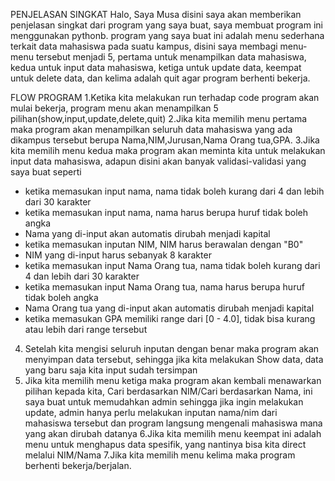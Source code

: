 PENJELASAN SINGKAT
Halo, Saya Musa disini saya akan memberikan penjelasan singkat dari program yang saya buat, saya membuat program ini menggunakan pythonb. program yang saya buat ini adalah menu sederhana terkait data mahasiswa pada suatu kampus, disini saya membagi menu-menu tersebut menjadi 5, pertama untuk menampilkan data mahasiswa, kedua untuk input data mahasiswa, ketiga untuk update data, keempat untuk delete data, dan kelima adalah quit agar program berhenti bekerja.

FLOW PROGRAM
1.Ketika kita melakukan run terhadap code program akan mulai bekerja, program menu akan menampilkan 5 pilihan(show,input,update,delete,quit)
2.Jika kita memilih menu pertama maka program akan menampilkan seluruh data mahasiswa yang ada dikampus tersebut berupa Nama,NIM,Jurusan,Nama Orang tua,GPA.
3.Jika kita memilih menu kedua maka program akan meminta kita untuk melakukan input data mahasiswa, adapun disini akan banyak validasi-validasi yang saya buat seperti
- ketika memasukan input nama, nama tidak boleh kurang dari 4 dan lebih dari 30 karakter
- ketika memasukan input nama, nama harus berupa huruf tidak boleh angka
- Nama yang di-input akan automatis dirubah menjadi kapital
- ketika memasukan inputan NIM, NIM harus berawalan dengan "B0"
- NIM yang di-input harus sebanyak 8 karakter
- ketika memasukan input Nama Orang tua, nama tidak boleh kurang dari 4 dan lebih dari 30 karakter
- ketika memasukan input Nama Orang tua, nama harus berupa huruf tidak boleh angka
- Nama Orang tua yang di-input akan automatis dirubah menjadi kapital
- ketika memasukan GPA memiliki range dari [0 - 4.0], tidak bisa kurang atau lebih dari range tersebut
4. Setelah kita mengisi seluruh inputan dengan benar maka program akan menyimpan data tersebut, sehingga jika kita melakukan Show data, data yang baru saja kita input sudah tersimpan
5. Jika kita memilih menu ketiga maka program akan kembali menawarkan pilihan kepada kita, Cari berdasarkan NIM/Cari berdasarkan Nama, ini saya buat untuk memudahkan admin sehingga jika ingin melakukan update, admin hanya perlu melakukan inputan nama/nim dari mahasiswa tersebut dan program langsung mengenali mahasiswa mana yang akan dirubah datanya
6.Jika kita memilih menu keempat ini adalah menu untuk menghapus data spesifik, yang nantinya bisa kita direct melalui NIM/Nama
7.Jika kita memilih menu kelima maka program berhenti bekerja/berjalan.